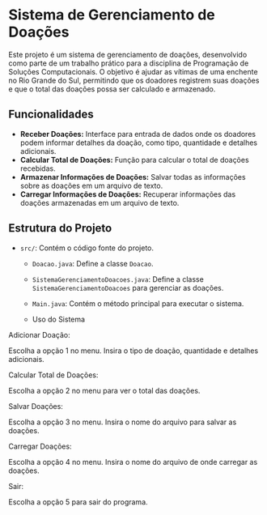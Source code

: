 # Sistema de Gerenciamento de Doações

Este projeto é um sistema de gerenciamento de doações, desenvolvido como parte de um trabalho prático para a disciplina de Programação de Soluções Computacionais. O objetivo é ajudar as vítimas de uma enchente no Rio Grande do Sul, permitindo que os doadores registrem suas doações e que o total das doações possa ser calculado e armazenado.

## Funcionalidades

- **Receber Doações:** Interface para entrada de dados onde os doadores podem informar detalhes da doação, como tipo, quantidade e detalhes adicionais.
- **Calcular Total de Doações:** Função para calcular o total de doações recebidas.
- **Armazenar Informações de Doações:** Salvar todas as informações sobre as doações em um arquivo de texto.
- **Carregar Informações de Doações:** Recuperar informações das doações armazenadas em um arquivo de texto.

## Estrutura do Projeto

- `src/`: Contém o código fonte do projeto.
  - `Doacao.java`: Define a classe `Doacao`.
  - `SistemaGerenciamentoDoacoes.java`: Define a classe `SistemaGerenciamentoDoacoes` para gerenciar as doações.
  - `Main.java`: Contém o método principal para executar o sistema.
 
  - Uso do Sistema
    
Adicionar Doação:

Escolha a opção 1 no menu.
Insira o tipo de doação, quantidade e detalhes adicionais.

Calcular Total de Doações:

Escolha a opção 2 no menu para ver o total das doações.

Salvar Doações:

Escolha a opção 3 no menu.
Insira o nome do arquivo para salvar as doações.

Carregar Doações:

Escolha a opção 4 no menu.
Insira o nome do arquivo de onde carregar as doações.

Sair:

Escolha a opção 5 para sair do programa.
